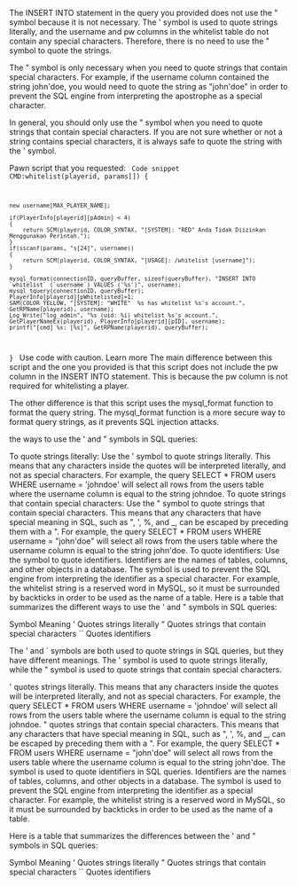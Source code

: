 

The INSERT INTO statement in the query you provided does not use the " symbol because it is not necessary. The ' symbol is used to quote strings literally, and the username and pw columns in the whitelist table do not contain any special characters. Therefore, there is no need to use the " symbol to quote the strings.

The " symbol is only necessary when you need to quote strings that contain special characters. For example, if the username column contained the string john'doe, you would need to quote the string as "john'doe" in order to prevent the SQL engine from interpreting the apostrophe as a special character.

In general, you should only use the " symbol when you need to quote strings that contain special characters. If you are not sure whether or not a string contains special characters, it is always safe to quote the string with the ' symbol.







 Pawn script that you requested:
<code>
Code snippet
CMD:whitelist(playerid, params[])
{


	new username[MAX_PLAYER_NAME];

	if(PlayerInfo[playerid][pAdmin] < 4)
	{
	    return SCM(playerid, COLOR_SYNTAX, "[SYSTEM]: "RED" Anda Tidak Diizinkan Menggunakan Perintah.");
	}
	if(sscanf(params, "s[24]", username))
	{
	    return SCM(playerid, COLOR_SYNTAX, "[USAGE]: /whitelist [username]");
	}

   	mysql_format(connectionID, queryBuffer, sizeof(queryBuffer), "INSERT INTO `whitelist` (`username`) VALUES ('%s')", username);
   	mysql_tquery(connectionID, queryBuffer);
    PlayerInfo[playerid][pWhitelisted]=1;
    SAM(COLOR_YELLOW, "[SYSTEM]: "WHITE"  %s has whitelist %s's account.", GetRPName(playerid), username);
    Log_Write("log_admin", "%s (uid: %i) whitelist %s's account.", GetPlayerNameEx(playerid), PlayerInfo[playerid][pID], username);
    printf("[cmd] %s: [%s]", GetRPName(playerid), queryBuffer);


}
</code>
Use code with caution. Learn more
The main difference between this script and the one you provided is that this script does not include the pw column in the INSERT INTO statement. This is because the pw column is not required for whitelisting a player.

The other difference is that this script uses the mysql_format function to format the query string. The mysql_format function is a more secure way to format query strings, as it prevents SQL injection attacks.







the ways to use the ' and " symbols in SQL queries:

To quote strings literally: Use the ' symbol to quote strings literally. This means that any characters inside the quotes will be interpreted literally, and not as special characters. For example, the query SELECT * FROM users WHERE username = 'johndoe' will select all rows from the users table where the username column is equal to the string johndoe.
To quote strings that contain special characters: Use the " symbol to quote strings that contain special characters. This means that any characters that have special meaning in SQL, such as ", ', %, and _, can be escaped by preceding them with a ". For example, the query SELECT * FROM users WHERE username = "john'doe" will select all rows from the users table where the username column is equal to the string john'doe.
To quote identifiers: Use the symbol to quote identifiers. Identifiers are the names of tables, columns, and other objects in a database. The symbol is used to prevent the SQL engine from interpreting the identifier as a special character. For example, the whitelist string is a reserved word in MySQL, so it must be surrounded by backticks in order to be used as the name of a table.
Here is a table that summarizes the different ways to use the ' and " symbols in SQL queries:

Symbol	Meaning
'	Quotes strings literally
"	Quotes strings that contain special characters
``	Quotes identifiers








The ' and ` symbols are both used to quote strings in SQL queries, but they have different meanings. The ' symbol is used to quote strings literally, while the " symbol is used to quote strings that contain special characters.

' quotes strings literally. This means that any characters inside the quotes will be interpreted literally, and not as special characters. For example, the query SELECT * FROM users WHERE username = 'johndoe' will select all rows from the users table where the username column is equal to the string johndoe.
" quotes strings that contain special characters. This means that any characters that have special meaning in SQL, such as ", ', %, and _, can be escaped by preceding them with a ". For example, the query SELECT * FROM users WHERE username = "john'doe" will select all rows from the users table where the username column is equal to the string john'doe.
The symbol is used to quote identifiers in SQL queries. Identifiers are the names of tables, columns, and other objects in a database. The symbol is used to prevent the SQL engine from interpreting the identifier as a special character. For example, the whitelist string is a reserved word in MySQL, so it must be surrounded by backticks in order to be used as the name of a table.

Here is a table that summarizes the differences between the ' and " symbols in SQL queries:

Symbol	Meaning
'	Quotes strings literally
"	Quotes strings that contain special characters
``	Quotes identifiers
